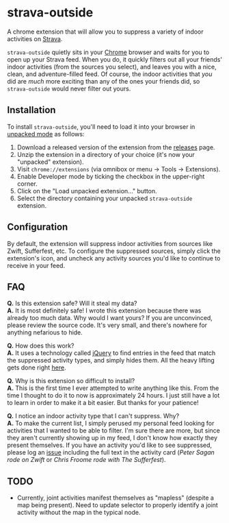 # strava-outside
A chrome extension that will allow you to suppress a variety of indoor activities on [Strava](https://www.strava.com).

`strava-outside` quietly sits in your [Chrome](http://chrome.google.com) browser and waits for you to open up your Strava feed.
When you do, it quickly filters out all your friends' indoor activities (from the sources you select), and leaves you with a nice,
clean, and adventure-filled feed. Of course, the indoor activities that _you_ did are _much_ more exciting than any of the ones
your friends did, so `strava-outside` would never filter out yours.

## Installation
To install `strava-outside`, you'll need to load it into your browser in
[unpacked mode](https://developer.chrome.com/extensions/getstarted#unpacked) as follows:

1. Download a released version of the extension from the [releases](https://github.com/kevinstuffandthings/strava-outside/releases) page.
1. Unzip the extension in a directory of your choice (it's now your "unpacked" extension).
1. Visit `chrome://extensions` (via omnibox or menu -> Tools -> Extensions).
1. Enable Developer mode by ticking the checkbox in the upper-right corner.
1. Click on the "Load unpacked extension..." button.
1. Select the directory containing your unpacked `strava-outside` extension.

## Configuration
By default, the extension will suppress indoor activities from sources like Zwift, Sufferfest, etc.
To configure the suppressed sources, simply click the extension's icon, and uncheck any activity sources you'd like to continue
to receive in your feed.

## FAQ
**Q.** Is this extension safe? Will it steal my data?  
**A.** It is most definitely safe! I wrote this extension because there was already too much data. Why would I want yours?
If you are unconvinced, please review the source code. It's very small, and there's nowhere for anything nefarious to hide.

**Q.** How does this work?  
**A.** It uses a technology called [jQuery](http://jquery.com/) to find entries in the feed that match the suppressed activity types, and simply hides them. All the heavy lifting gets done right [here](src/monitor.js).

**Q.** Why is this extension so difficult to install?  
**A.** This is the first time I ever attempted to write anything like this. From the time I thought to do it to now is approximately
24 hours. I just still have a lot to learn in order to make it a bit easier. But thanks for your patience!

**Q.** I notice an indoor activity type that I can't suppress. Why?  
**A.** To make the current list, I simply perused my personal feed looking for activities that I wanted to be able to filter. I'm sure there are more, but since they aren't currently showing up in my feed, I don't know how exactly they present themselves. If you have an activity you'd like to see suppressed, please log an [issue](https://github.com/kevinstuffandthings/strava-outside/issues) including the full text in the activity card (_Peter Sagan rode on Zwift_ or _Chris Froome rode with The Sufferfest_).

## TODO
- Currently, joint activities manifest themselves as "mapless" (despite a map being present). Need to update selector to properly identify a joint activity without the map in the typical node.
